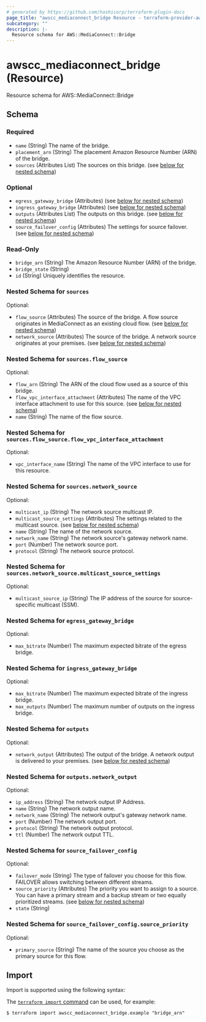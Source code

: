 ```yaml
---
# generated by https://github.com/hashicorp/terraform-plugin-docs
page_title: "awscc_mediaconnect_bridge Resource - terraform-provider-awscc"
subcategory: ""
description: |-
  Resource schema for AWS::MediaConnect::Bridge
---
```


# awscc_mediaconnect_bridge (Resource)

Resource schema for AWS::MediaConnect::Bridge



<!-- schema generated by tfplugindocs -->
## Schema

### Required

- `name` (String) The name of the bridge.
- `placement_arn` (String) The placement Amazon Resource Number (ARN) of the bridge.
- `sources` (Attributes List) The sources on this bridge. (see [below for nested schema](#nestedatt--sources))

### Optional

- `egress_gateway_bridge` (Attributes) (see [below for nested schema](#nestedatt--egress_gateway_bridge))
- `ingress_gateway_bridge` (Attributes) (see [below for nested schema](#nestedatt--ingress_gateway_bridge))
- `outputs` (Attributes List) The outputs on this bridge. (see [below for nested schema](#nestedatt--outputs))
- `source_failover_config` (Attributes) The settings for source failover. (see [below for nested schema](#nestedatt--source_failover_config))

### Read-Only

- `bridge_arn` (String) The Amazon Resource Number (ARN) of the bridge.
- `bridge_state` (String)
- `id` (String) Uniquely identifies the resource.

<a id="nestedatt--sources"></a>
### Nested Schema for `sources`

Optional:

- `flow_source` (Attributes) The source of the bridge. A flow source originates in MediaConnect as an existing cloud flow. (see [below for nested schema](#nestedatt--sources--flow_source))
- `network_source` (Attributes) The source of the bridge. A network source originates at your premises. (see [below for nested schema](#nestedatt--sources--network_source))

<a id="nestedatt--sources--flow_source"></a>
### Nested Schema for `sources.flow_source`

Optional:

- `flow_arn` (String) The ARN of the cloud flow used as a source of this bridge.
- `flow_vpc_interface_attachment` (Attributes) The name of the VPC interface attachment to use for this source. (see [below for nested schema](#nestedatt--sources--flow_source--flow_vpc_interface_attachment))
- `name` (String) The name of the flow source.

<a id="nestedatt--sources--flow_source--flow_vpc_interface_attachment"></a>
### Nested Schema for `sources.flow_source.flow_vpc_interface_attachment`

Optional:

- `vpc_interface_name` (String) The name of the VPC interface to use for this resource.



<a id="nestedatt--sources--network_source"></a>
### Nested Schema for `sources.network_source`

Optional:

- `multicast_ip` (String) The network source multicast IP.
- `multicast_source_settings` (Attributes) The settings related to the multicast source. (see [below for nested schema](#nestedatt--sources--network_source--multicast_source_settings))
- `name` (String) The name of the network source.
- `network_name` (String) The network source's gateway network name.
- `port` (Number) The network source port.
- `protocol` (String) The network source protocol.

<a id="nestedatt--sources--network_source--multicast_source_settings"></a>
### Nested Schema for `sources.network_source.multicast_source_settings`

Optional:

- `multicast_source_ip` (String) The IP address of the source for source-specific multicast (SSM).




<a id="nestedatt--egress_gateway_bridge"></a>
### Nested Schema for `egress_gateway_bridge`

Optional:

- `max_bitrate` (Number) The maximum expected bitrate of the egress bridge.


<a id="nestedatt--ingress_gateway_bridge"></a>
### Nested Schema for `ingress_gateway_bridge`

Optional:

- `max_bitrate` (Number) The maximum expected bitrate of the ingress bridge.
- `max_outputs` (Number) The maximum number of outputs on the ingress bridge.


<a id="nestedatt--outputs"></a>
### Nested Schema for `outputs`

Optional:

- `network_output` (Attributes) The output of the bridge. A network output is delivered to your premises. (see [below for nested schema](#nestedatt--outputs--network_output))

<a id="nestedatt--outputs--network_output"></a>
### Nested Schema for `outputs.network_output`

Optional:

- `ip_address` (String) The network output IP Address.
- `name` (String) The network output name.
- `network_name` (String) The network output's gateway network name.
- `port` (Number) The network output port.
- `protocol` (String) The network output protocol.
- `ttl` (Number) The network output TTL.



<a id="nestedatt--source_failover_config"></a>
### Nested Schema for `source_failover_config`

Optional:

- `failover_mode` (String) The type of failover you choose for this flow. FAILOVER allows switching between different streams.
- `source_priority` (Attributes) The priority you want to assign to a source. You can have a primary stream and a backup stream or two equally prioritized streams. (see [below for nested schema](#nestedatt--source_failover_config--source_priority))
- `state` (String)

<a id="nestedatt--source_failover_config--source_priority"></a>
### Nested Schema for `source_failover_config.source_priority`

Optional:

- `primary_source` (String) The name of the source you choose as the primary source for this flow.

## Import

Import is supported using the following syntax:

The [`terraform import` command](https://developer.hashicorp.com/terraform/cli/commands/import) can be used, for example:

```shell
$ terraform import awscc_mediaconnect_bridge.example "bridge_arn"
```
